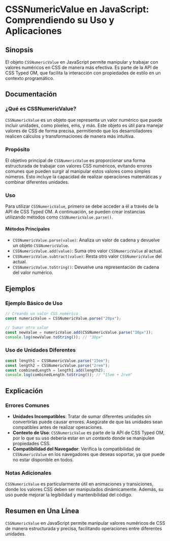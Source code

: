 <!--
Meta Description: # CSSNumericValue en JavaScript: Comprendiendo su Uso y Aplicaciones ## Sinopsis El objeto `CSSNumericValue` en JavaScript permite manipular y trabaja...
Meta Keywords: cssnumericvalue, css, que, uso, valor
-->

# CSSNumericValue en JavaScript: Comprendiendo su Uso y Aplicaciones

## Sinopsis
El objeto `CSSNumericValue` en JavaScript permite manipular y trabajar con valores numéricos en CSS de manera más efectiva. Es parte de la API de CSS Typed OM, que facilita la interacción con propiedades de estilo en un contexto programático.

## Documentación
### ¿Qué es CSSNumericValue?
`CSSNumericValue` es un objeto que representa un valor numérico que puede incluir unidades, como píxeles, ems, y más. Este objeto es útil para manejar valores de CSS de forma precisa, permitiendo que los desarrolladores realicen cálculos y transformaciones de manera más intuitiva.

### Propósito
El objetivo principal de `CSSNumericValue` es proporcionar una forma estructurada de trabajar con valores CSS numéricos, evitando errores comunes que pueden surgir al manipular estos valores como simples números. Esto incluye la capacidad de realizar operaciones matemáticas y combinar diferentes unidades.

### Uso
Para utilizar `CSSNumericValue`, primero se debe acceder a él a través de la API de CSS Typed OM. A continuación, se pueden crear instancias utilizando métodos como `CSSNumericValue.parse()`.

#### Métodos Principales
- `CSSNumericValue.parse(value)`: Analiza un valor de cadena y devuelve un objeto `CSSNumericValue`.
- `CSSNumericValue.add(value)`: Suma otro valor `CSSNumericValue` al actual.
- `CSSNumericValue.subtract(value)`: Resta otro valor `CSSNumericValue` del actual.
- `CSSNumericValue.toString()`: Devuelve una representación de cadena del valor numérico.

## Ejemplos
### Ejemplo Básico de Uso
```javascript
// Creando un valor CSS numérico
const numericValue = CSSNumericValue.parse("20px");

// Sumar otro valor
const newValue = numericValue.add(CSSNumericValue.parse("10px"));
console.log(newValue.toString()); // "30px"
```

### Uso de Unidades Diferentes
```javascript
const length1 = CSSNumericValue.parse("15em");
const length2 = CSSNumericValue.parse("2rem");
const combinedLength = length1.add(length2);
console.log(combinedLength.toString()); // "15em + 2rem"
```

## Explicación
### Errores Comunes
- **Unidades Incompatibles**: Tratar de sumar diferentes unidades sin convertirlas puede causar errores. Asegúrate de que las unidades sean compatibles antes de realizar operaciones.
- **Contexto de Uso**: `CSSNumericValue` es parte de la API de CSS Typed OM, por lo que su uso debería estar en un contexto donde se manipulen propiedades CSS.
- **Compatibilidad del Navegador**: Verifica la compatibilidad de `CSSNumericValue` en los navegadores que deseas soportar, ya que puede no estar disponible en todos.

### Notas Adicionales
`CSSNumericValue` es particularmente útil en animaciones y transiciones, donde los valores CSS deben ser manipulados dinámicamente. Además, su uso puede mejorar la legibilidad y mantenibilidad del código.

## Resumen en Una Línea
`CSSNumericValue` en JavaScript permite manipular valores numéricos de CSS de manera estructurada y precisa, facilitando operaciones entre diferentes unidades.